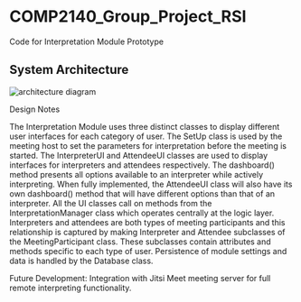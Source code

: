# COMP2140_Group_Project_RSI

Code for Interpretation Module Prototype

## System Architecture
![architecture diagram](https://i.imgur.com/6InkB4e.png)

Design Notes

The Interpretation Module uses three distinct classes to display different user interfaces for each category of user. The SetUp class is used by the meeting host to set the parameters for interpretation before the meeting is started. The InterpreterUI and AttendeeUI classes are used to display interfaces for interpreters and attendees respectively. The dashboard() method presents all options available to an interpreter while actively interpreting. When fully implemented, the AttendeeUI class will also have its own dashboard() method that will have different options than that of an interpreter. All the UI classes call on methods from the InterpretationManager class which operates centrally at the logic layer. Interpreters and attendees are both types of meeting participants and this relationship is captured by making Interpreter and Attendee subclasses of the MeetingParticipant class. These subclasses contain attributes and methods specific to each type of user. Persistence of module settings and data is handled by the Database class.

Future Development:
Integration with Jitsi Meet meeting server for full remote interpreting functionality.
